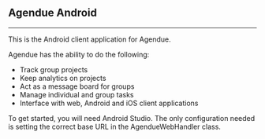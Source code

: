 ## Agendue Android
-------------------

This is the Android client application for Agendue.

Agendue has the ability to do the following:
* Track group projects
* Keep analytics on projects
* Act as a message board for groups
* Manage individual and group tasks
* Interface with web, Android and iOS client applications

To get started, you will need Android Studio. The only configuration needed is setting the correct base URL in the AgendueWebHandler class.
